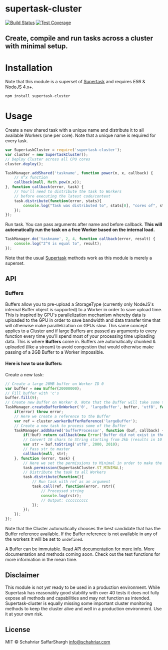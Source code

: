 # supertask-cluster
[![Build Status](https://travis-ci.org/schahriar/supertask-cluster.svg)](https://travis-ci.org/schahriar/supertask-cluster)
[![Test Coverage](https://codeclimate.com/github/schahriar/supertask-cluster/badges/coverage.svg)](https://codeclimate.com/github/schahriar/supertask-cluster/coverage)

## Create, compile and run tasks across a cluster with minimal setup.

# Installation
Note that this module is a superset of [Supertask](https://github.com/schahriar/supertask) and requires *ES6* & NodeJS 4.x+.
```javascript
npm install supertask-cluster
```

# Usage
Create a new shared task with a unique name and distribute it to all available Workers (one per core). Note that a unique name is required for every task.
```javascript
var SupertaskCluster = require('supertask-cluster');
var cluster = new SupertaskCluster();
// Deploy Cluster across all CPU cores
cluster.deploy();

TaskManager.addShared('taskname', function power(n, x, callback) {
    // n^x function
    callback(null, Math.pow(n,x));
}, function callback(error, task) {
    // You'll need to distribute the task to Workers
    // before executing the latest code/context
    task.distribute(function(error, stats){
        console.log("Task was distributed to", stats[0], "cores of", stats[1], "total");
    });
});
```

Run task. You can pass arguments after name and before callback. **This will automatically run the task on a free Worker based on the internal load.**

```javascript
TaskManager.do('taskname', 2, 4, function callback(error, result) {
    console.log("2^4 is equal to", result);
});
```

Note that the usual [Supertask](https://github.com/schahriar/supertask) methods work as this module is merely a superset. 

## API
### Buffers
Buffers allow you to pre-upload a StorageType (currently only NodeJS's internal Buffer object is supported) to a Worker in order to save upload time. This is inspired by GPU's parallelization mechanism whereby data is uploaded to the GPU in order to save bandwidth and data transfer time that will otherwise make parallelization on GPUs slow. This same concept applies to a Cluster and if large Buffers are passed as arguments to every function every time you'll spend most of your processing time uploading data. This is where **Buffers** come in. Buffers are automatically chunked & uploaded (like a stream) to avoid congestion that would otherwise make passing of a 2GB Buffer to a Worker impossible.

#### Here is how to use Buffers:

Create a new task:
```javascript
// Create a large 20MB buffer on Worker ID 0
var buffer = new Buffer(20000000);
// Fill buffer with 'c's
buffer.fill(9);
// Create new Buffer on Worker 0. Note that the Buffer will take some time to upload. (approximately 20s per 1GB or 400ms for 20MB)
TaskManager.createBufferOnWorker('0', 'largeBuffer', buffer, 'utf8', false, true, function(error){
    if(error) throw error;
    // Here we create a reference to the Buffer
    var ref = cluster.workerBufferReference('largeBuffer');
    // Create a new task to process some of the Buffer
    TaskManager.addShared('bufferProcessor', function (buf, callback) {
        if(!buf) return callback(new Error('Buffer did not exist in the cluster'));
        // Convert 10 chars to String starting from 2kb (results in 10 'c's in a row)
        var str = buf.toString('utf8', 2000, 2010);
        // Pass str to master
        callback(null, str);
    }, function (error, task) {
        // Here we set the permissions to Minimal in order to make the Buffer object available to the task
        task.permission(SupertaskCluster.ST_MINIMAL);
        // Distribute the task to all Workers
        task.distribute(function(){
            // Run task with ref as an argument
            task.call(ref, function(error, rstr){
                // Processed string
                console.log(rstr);
                // Output: cccccccccc
            });
        });
    });
});
```
Note that the Cluster automatically chooses the best candidate that has the Buffer reference available. If the Buffer reference is not available in any of the workers it will be set to `undefined`.

A Buffer can be immutable.
[Read API documentation for more info](./documentation/api.md).
More documentation and methods coming soon. Check out the test functions for more information in the mean time.

## Disclaimer
This module is not *yet* ready to be used in a production environment. While Supertask has reasonably good stability with over 40 tests it does not fully expose all methods and capabilities and may not function as intended. Supertask-cluster is equally missing some important cluster monitoring methods to keep the cluster alive and well in a production environment. Use it at your own risk.

## License
MIT © Schahriar SaffarShargh <info@schahriar.com>
